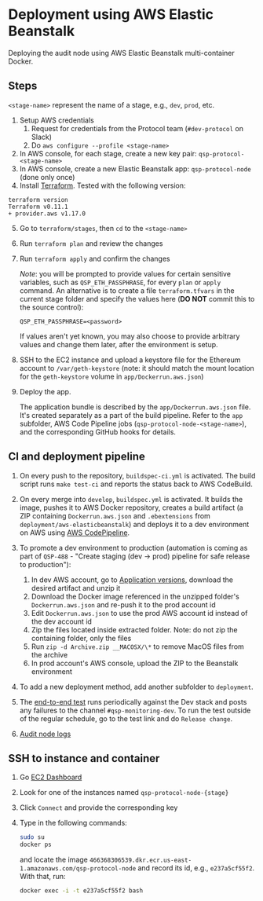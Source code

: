 # Deployment using AWS Elastic Beanstalk

Deploying the audit node using AWS Elastic Beanstalk multi-container Docker.

## Steps

`<stage-name>` represent the name of a stage, e.g., `dev`, `prod`, etc.

1. Setup AWS credentials
    1. Request for credentials from the Protocol team (`#dev-protocol` on Slack)
    2. Do `aws configure --profile <stage-name>`
2. In AWS console, for each stage, create a new key pair: `qsp-protocol-<stage-name>`
3. In AWS console, create a new Elastic Beanstalk app: `qsp-protocol-node` (done only once)
4. Install [Terraform](https://www.terraform.io/). Tested with the following version:
  ```
  terraform version
  Terraform v0.11.1
  + provider.aws v1.17.0
  ```
5. Go to `terraform/stages`, then `cd` to the `<stage-name>`
6. Run `terraform plan` and review the changes
7. Run `terraform apply` and confirm the changes

    *Note*: you will be prompted to provide values for certain sensitive variables,
    such as `QSP_ETH_PASSPHRASE`, for every `plan` or `apply` command.
    An alternative is to create a file `terraform.tfvars` in the current stage folder
    and specify the values here (**DO NOT** commit this to the source control):

    ```
    QSP_ETH_PASSPHRASE=<password>
    ```

    If values aren't yet known, you may also choose to provide arbitrary values and change them later, after the environment is setup.

8. SSH to the EC2 instance and upload a keystore file for the Ethereum account to `/var/geth-keystore` (note: it should match the mount location for the `geth-keystore` volume in `app/Dockerrun.aws.json`)

9. Deploy the app.

    The application bundle is described by the `app/Dockerrun.aws.json` file. It's created separately as a part of the build pipeline. Refer to the `app` subfolder, AWS Code Pipeline jobs (`qsp-protocol-node-<stage-name>`), and the corresponding GitHub hooks for details.

## CI and deployment pipeline

1. On every push to the repository, `buildspec-ci.yml` is activated. The build script runs `make test-ci` and reports the status back to AWS CodeBuild.

1. On every merge into `develop`, `buildspec.yml` is activated. It builds the image, pushes it to AWS Docker repository, creates a build artifact (a ZIP containing `Dockerrun.aws.json` and `.ebextensions` from `deployment/aws-elasticbeanstalk`) and deploys it to a dev environment on AWS using [AWS CodePipeline](https://console.aws.amazon.com/codepipeline/home?region=us-east-1#/view/qsp-protocol-node-dev).

1. To promote a dev environment to production (automation is coming as part of `QSP-488` - "Create staging (dev -> prod) pipeline for safe release to production"):
    1. In dev AWS account, go to [Application versions](https://us-east-1.console.aws.amazon.com/elasticbeanstalk/home?region=us-east-1#/application/versions?applicationName=qsp-protocol-node), download the desired artifact and unzip it
    2. Download the Docker image referenced in the unzipped folder's `Dockerrun.aws.json` and re-push it to the prod account id
    3. Edit `Dockerrun.aws.json` to use the prod AWS account id instead of the dev account id
    4. Zip the files located inside extracted folder. Note: do not zip the containing folder, only the files
    5. Run `zip -d Archive.zip __MACOSX/\*` to remove MacOS files from the archive
    6. In prod account's AWS console, upload the ZIP to the Beanstalk environment

1. To add a new deployment method, add another subfolder to `deployment`.
1. The [end-to-end test](https://console.aws.amazon.com/codepipeline/home?region=us-east-1#/view/qsp-protocol-end-to-end-test-dev) runs periodically against the Dev stack and posts any failures to the channel `#qsp-monitoring-dev`. To run the test outside of the regular schedule, go to the test link and do `Release change`.

1. [Audit node logs](https://console.aws.amazon.com/cloudwatch/home?region=us-east-1#logStream:group=/aws/elasticbeanstalk/qsp-protocol-dev/all.log)

## SSH to instance and container

1. Go [EC2 Dashboard](https://console.aws.amazon.com/ec2/v2/home?region=us-east-1#Instances:sort=tag:Name)

1. Look for one of the instances named `qsp-protocol-node-{stage}`

1. Click `Connect` and provide the corresponding key

1. Type in the following commands:

    ```bash
    sudo su
    docker ps
    ```

    and locate the image `466368306539.dkr.ecr.us-east-1.amazonaws.com/qsp-protocol-node` and record its id, e.g., `e237a5cf55f2`.
    With that, run:

    ```bash
    docker exec -i -t e237a5cf55f2 bash
    ```
